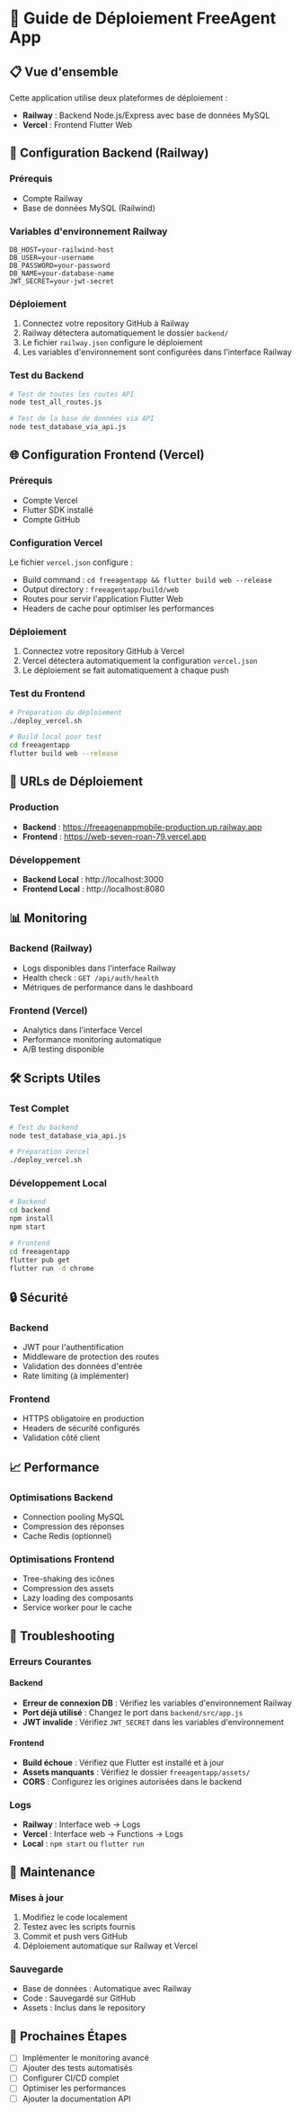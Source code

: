 # 🚀 Guide de Déploiement FreeAgent App

## 📋 Vue d'ensemble

Cette application utilise deux plateformes de déploiement :
- **Railway** : Backend Node.js/Express avec base de données MySQL
- **Vercel** : Frontend Flutter Web

## 🔧 Configuration Backend (Railway)

### Prérequis
- Compte Railway
- Base de données MySQL (Railwind)

### Variables d'environnement Railway
```env
DB_HOST=your-railwind-host
DB_USER=your-username
DB_PASSWORD=your-password
DB_NAME=your-database-name
JWT_SECRET=your-jwt-secret
```

### Déploiement
1. Connectez votre repository GitHub à Railway
2. Railway détectera automatiquement le dossier `backend/`
3. Le fichier `railway.json` configure le déploiement
4. Les variables d'environnement sont configurées dans l'interface Railway

### Test du Backend
```bash
# Test de toutes les routes API
node test_all_routes.js

# Test de la base de données via API
node test_database_via_api.js
```

## 🌐 Configuration Frontend (Vercel)

### Prérequis
- Compte Vercel
- Flutter SDK installé
- Compte GitHub

### Configuration Vercel
Le fichier `vercel.json` configure :
- Build command : `cd freeagentapp && flutter build web --release`
- Output directory : `freeagentapp/build/web`
- Routes pour servir l'application Flutter Web
- Headers de cache pour optimiser les performances

### Déploiement
1. Connectez votre repository GitHub à Vercel
2. Vercel détectera automatiquement la configuration `vercel.json`
3. Le déploiement se fait automatiquement à chaque push

### Test du Frontend
```bash
# Préparation du déploiement
./deploy_vercel.sh

# Build local pour test
cd freeagentapp
flutter build web --release
```

## 🔗 URLs de Déploiement

### Production
- **Backend** : https://freeagenappmobile-production.up.railway.app
- **Frontend** : https://web-seven-roan-79.vercel.app

### Développement
- **Backend Local** : http://localhost:3000
- **Frontend Local** : http://localhost:8080

## 📊 Monitoring

### Backend (Railway)
- Logs disponibles dans l'interface Railway
- Health check : `GET /api/auth/health`
- Métriques de performance dans le dashboard

### Frontend (Vercel)
- Analytics dans l'interface Vercel
- Performance monitoring automatique
- A/B testing disponible

## 🛠️ Scripts Utiles

### Test Complet
```bash
# Test du backend
node test_database_via_api.js

# Préparation Vercel
./deploy_vercel.sh
```

### Développement Local
```bash
# Backend
cd backend
npm install
npm start

# Frontend
cd freeagentapp
flutter pub get
flutter run -d chrome
```

## 🔒 Sécurité

### Backend
- JWT pour l'authentification
- Middleware de protection des routes
- Validation des données d'entrée
- Rate limiting (à implémenter)

### Frontend
- HTTPS obligatoire en production
- Headers de sécurité configurés
- Validation côté client

## 📈 Performance

### Optimisations Backend
- Connection pooling MySQL
- Compression des réponses
- Cache Redis (optionnel)

### Optimisations Frontend
- Tree-shaking des icônes
- Compression des assets
- Lazy loading des composants
- Service worker pour le cache

## 🚨 Troubleshooting

### Erreurs Courantes

#### Backend
- **Erreur de connexion DB** : Vérifiez les variables d'environnement Railway
- **Port déjà utilisé** : Changez le port dans `backend/src/app.js`
- **JWT invalide** : Vérifiez `JWT_SECRET` dans les variables d'environnement

#### Frontend
- **Build échoue** : Vérifiez que Flutter est installé et à jour
- **Assets manquants** : Vérifiez le dossier `freeagentapp/assets/`
- **CORS** : Configurez les origines autorisées dans le backend

### Logs
- **Railway** : Interface web → Logs
- **Vercel** : Interface web → Functions → Logs
- **Local** : `npm start` ou `flutter run`

## 📝 Maintenance

### Mises à jour
1. Modifiez le code localement
2. Testez avec les scripts fournis
3. Commit et push vers GitHub
4. Déploiement automatique sur Railway et Vercel

### Sauvegarde
- Base de données : Automatique avec Railway
- Code : Sauvegardé sur GitHub
- Assets : Inclus dans le repository

## 🎯 Prochaines Étapes

- [ ] Implémenter le monitoring avancé
- [ ] Ajouter des tests automatisés
- [ ] Configurer CI/CD complet
- [ ] Optimiser les performances
- [ ] Ajouter la documentation API 